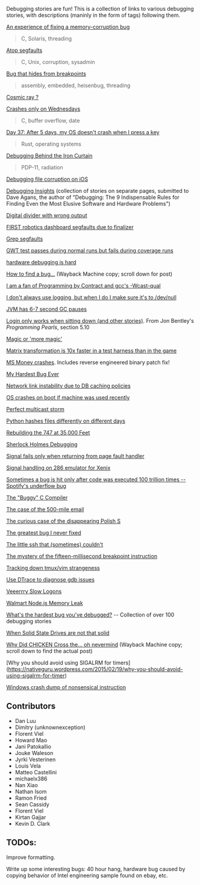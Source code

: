 Debugging stories are fun! This is a collection of links to various debugging stories, with descriptions (maninly in the form of tags) following them.

[An experience of fixing a memory-corruption bug](http://nanxiao.me/en/an-experience-of-fixing-a-memory-corruption-bug/)  
> C, Solaris, threading

[Atop segfaults](http://rachelbythebay.com/w/2014/03/02/sync/)
> C, Unix, corruption, sysadmin

[Bug that hides from breakpoints](http://www.drewdevault.com/2014/02/02/The-worst-bugs.html)
> assembly, embedded, heisenbug, threading

[Cosmic ray ? ](https://blogs.oracle.com/ksplice/entry/attack_of_the_cosmic_rays1)

[Crashes only on Wednesdays](http://gyrovague.com/2015/07/29/crashes-only-on-wednesdays/)
> C, buffer overflow, date

[Day 37: After 5 days, my OS doesn't crash when I press a key](http://jvns.ca/blog/2013/12/04/day-37-how-a-keyboard-works/)
> Rust, operating systems

[Debugging Behind the Iron Curtain](http://www.jakepoz.com/debugging-behind-the-iron-curtain/)
> PDP-11, radiation

[Debugging file corruption on iOS](https://code.facebook.com/posts/313033472212144/debugging-file-corruption-on-ios/)

[Debugging Insights](http://debuggingrules.com/?page_id=46) (collection of stories on separate pages, submitted to Dave Agans, the author of "Debugging: The 9 Indispensable Rules for Finding Even the Most Elusive Software and Hardware Problems")

[Digital divider with wrong output](http://danluu.com/teach-debugging/)

[FIRST robotics dashboard segfaults due to finalizer](https://lukeshu.com/blog/java-segfault.html)

[Grep segfaults](http://blog.loadzero.com/blog/tracking-down-a-segfault-in-grep/)

[GWT test passes during normal runs but fails during coverage runs](http://ismail.badawi.io/blog/2014/02/04/an-obscure-bug-story/)

[hardware debugging is hard](http://eli.thegreenplace.net/2003/10/30/hardware-debugging-is-hard)

[How to find a bug...](https://web.archive.org/web/20060612203753/http://vger.kernel.org/~davem/cgi-bin/blog.cgi/index.html) (Wayback Machine copy; scroll down for post)

[I am a fan of Programming by Contract and gcc's -Wcast-qual](http://kdc-blog.blogspot.com/2008/05/i-am-fan-of-programming-by-contract-and.html)

[I don't always use logging, but when I do I make sure it's to /dev/null](http://www.nikola-breznjak.com/blog/miscellaneou/i-dont-always-use-logging-but-when-i-do-i-make-sure-its-to-devnull/)

[JVM has 6-7 second GC pauses](http://www.evanjones.ca/jvm-mmap-pause-finding.html)

[Login only works when sitting down (and other stories)](https://books.google.ca/books?id=kse_7qbWbjsC&lpg=PP1&pg=PA56). From Jon Bentley's _Programming Pearls_, section 5.10

[Magic or 'more magic'](http://www.catb.org/jargon/html/magic-story.html)

[Matrix transformation is 10x faster in a test harness than in the game](https://randomascii.wordpress.com/2015/01/19/knowing-where-to-type-zero/)

[MS Money crashes](http://blogs.msdn.com/b/oldnewthing/archive/2012/11/13/10367904.aspx). Includes reverse engineered binary patch fix!

[My Hardest Bug Ever](http://www.gamasutra.com/blogs/DaveBaggett/20131031/203788/My_Hardest_Bug_Ever.php)

[Network link instability due to DB caching policies](https://code.facebook.com/posts/1499322996995183/solving-the-mystery-of-link-imbalance-a-metastable-failure-state-at-scale/)

[OS crashes on boot if machine was used recently](http://blog.valerieaurora.org/2013/12/17/heres-my-favorite-operating-systems-war-story-whats-yours/)

[Perfect multicast storm](http://blog.outerthoughts.com/2004/10/perfect-multicast-storm/)

[Python hashes files differently on different days](http://dpb.bitbucket.org/unexpected-behavior-from-the-python-3-built-in-hash-function.html)

[Rebuilding the 747 at 35,000 Feet](http://blog.freecodecamp.com/2015/08/rebuilding-the-747-at-35000-feet.html)

[Sherlock Holmes Debugging](https://www.seancassidy.me/sherlock-holmes-debugging.html)

[Signal fails only when returning from page fault handler](https://news.ycombinator.com/item?id=7684824)

[Signal handling on 286 emulator for Xenix](https://news.ycombinator.com/item?id=7684827)

[Sometimes a bug is hit only after code was executed 100 trillion times -- Spotify's underflow bug](https://labs.spotify.com/2015/08/27/underflow-bug/)

[The "Buggy" C Compiler](http://kdc-blog.blogspot.com/2008/03/one-day-one-of-my-co-workers-stopped-me.html)

[The case of the 500-mile email](http://www.ibiblio.org/harris/500milemail.html)

[The curious case of the disappearing Polish S](https://medium.com/medium-eng/the-curious-case-of-disappearing-polish-s-fa398313d4df)

[The greatest bug I never fixed](http://blog.makandra.com/2010/04/the-greatest-bug-i-never-fixed/)

[The little ssh that (sometimes) couldn't](http://mina.naguib.ca/blog/2012/10/22/the-little-ssh-that-sometimes-couldnt.html)

[The mystery of the fifteen-millisecond breakpoint instruction](http://blog.jwhitham.org/2015/04/the-mystery-of-fifteen-millisecond.html)

[Tracking down tmux/vim strangeness](http://www.daniellesucher.com/2014/04/24/my-new-favorite-vim-tmux-bug/)

[Use DTrace to diagnose gdb issues](http://nanxiao.me/en/use-dtrace-to-diagnose-gdb-issues/)

[Veeerrry Slow Logons](http://blogs.technet.com/b/markrussinovich/archive/2012/07/02/3506849.aspx)

[Walmart Node.js Memory Leak](https://www.joyent.com/blog/walmart-node-js-memory-leak)

[What's the hardest bug you've debugged?](https://www.quora.com/Whats-the-hardest-bug-youve-debugged) -- Collection of over 100 debugging stories

[When Solid State Drives are not that solid](https://blog.algolia.com/when-solid-state-drives-are-not-that-solid/)

[Why Did CHICKEN Cross the... oh nevermind](https://web.archive.org/web/20080627131350/http://www.nnl-labs.com/cblog/index.php) (Wayback Machine copy; scroll down to find the actual post)

[Why you should avoid using SIGALRM for timers] (https://nativeguru.wordpress.com/2015/02/19/why-you-should-avoid-using-sigalrm-for-timer)

[Windows crash dump of nonsensical instruction](http://blogs.msdn.com/b/oldnewthing/archive/2014/12/26/10583035.aspx)

## Contributors

* Dan Luu
* Dimitry (unknownexception)
* Florent Viel
* Howard Mao
* Jani Patokallio
* Jouke Waleson
* Jyrki Vesterinen
* Louis Vela
* Matteo Castellini
* michaelx386
* Nan Xiao
* Nathan Isom
* Ramon Fried
* Sean Cassidy
* Florent Viel
* Kirtan Gajjar
* Kevin D. Clark

## TODOs:

Improve formatting.

Write up some interesting bugs: 40 hour hang, hardware bug caused by copying behavior of Intel engineering sample found on ebay, etc.
